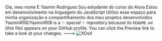 Ola, meu nome E Yasmin Rodrigues
Sou estudante do curso do Alura
 Estou em desenvolvimento na linguagem do JavaScript
Utilizo esse espaço para minha organização e compartilhamento dos meu projetos desenvolvidos
YasminR08/YasminR08 is a ✨ special ✨ repository because its `README.md` (this file) appears on your GitHub profile.
You can click the Preview link to take a look at your changes.
--->
![![XOsX](https://github.com/YasminR08/YasminR08/assets/172783722/091f994f-36de-41de-bc95-d305b0cfcc83)
](link)







